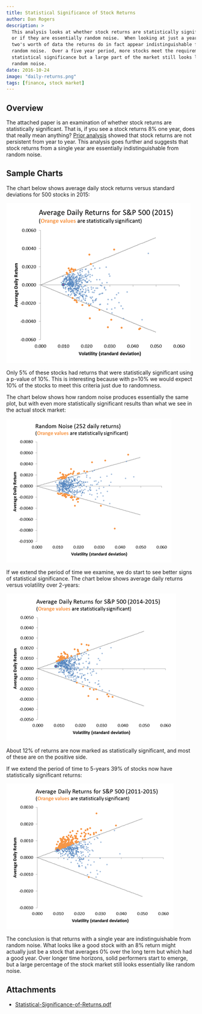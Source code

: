 ```yaml
---
title: Statistical Significance of Stock Returns
author: Dan Rogers
description: >
  This analysis looks at whether stock returns are statistically significant
  or if they are essentially random noise.  When looking at just a year or
  two's worth of data the returns do in fact appear indistinguishable from
  random noise.  Over a five year period, more stocks meet the requirement for
  statistical significance but a large part of the market still looks like
  random noise.
date: 2016-10-24
image: "daily-returns.png"
tags: [finance, stock market]
---
```


## Overview

The attached paper is an examination of whether stock returns are statistically significant.  That is, if you see a stock returns 8% one year, does that really mean anything?  [Prior analysis](20161003-persistance-of-stock-returns-and-volatility/) showed that stock returns are not persistent from year to year.  This analysis goes further and suggests that stock returns from a single year are essentially indistinguishable from random noise.

## Sample Charts

The chart below shows average daily stock returns versus standard deviations for 500 stocks in 2015:

![Daily Returns](daily-returns.png)

Only 5% of these stocks had returns that were statistically significant using a p-value of 10%.  This is interesting because with p=10% we would expect 10% of the stocks to meet this criteria just due to randomness.

The chart below shows how random noise produces essentially the same plot, but with even more statistically significant results than what we see in the actual stock market:

![Random Noise](random-noise.png)

If we extend the period of time we examine, we do start to see better signs of statistical significance.  The chart below shows average daily returns versus volatility over 2-years:

![Daily Returns - Two Years](daily-returns-two-years.png)

About 12% of returns are now marked as statistically significant, and most of these are on the positive side.

If we extend the period of time to 5-years 39% of stocks now have statistically significant returns:

![Daily Returns - Five Years](daily-returns-five-years.png)

The conclusion is that returns with a single year are indistinguishable from random noise.  What looks like a good stock with an 8% return might actually just be a stock that averages 0% over the long term but which had a good year.  Over longer time horizons, solid performers start to emerge, but a large percentage of the stock market still looks essentially like random noise.

## Attachments

* [Statistical-Significance-of-Returns.pdf](20161024-Statistical-Significance-of-Returns.pdf)
